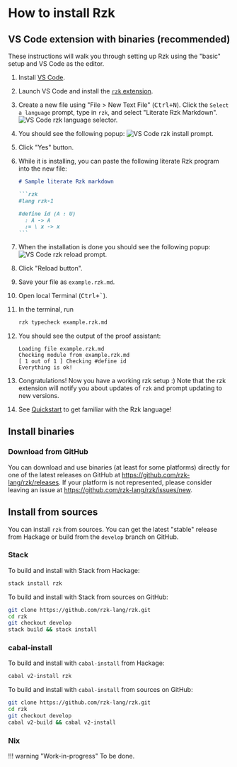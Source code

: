 # How to install Rzk

## VS Code extension with binaries (recommended)

These instructions will walk you through setting up Rzk using the "basic" setup and VS Code as the editor.

1. Install [VS Code](https://code.visualstudio.com/).
2. Launch VS Code and install the [`rzk` extension](https://marketplace.visualstudio.com/items?itemName=NikolaiKudasovfizruk.rzk-1-experimental-highlighting).
3. Create a new file using "File > New Text File" (<kbd>Ctrl+N</kbd>). Click the `Select a language` prompt, type in `rzk`, and select "Literate Rzk Markdown".
  ![VS Code rzk language selector.](../../assets/images/vscode-rzk-select-language.png)
4. You should see the following popup:
  ![VS Code rzk install prompt.](../../assets/images/vscode-rzk-install-prompt.png)
5. Click "Yes" button.
6. While it is installing, you can paste the following literate Rzk program into the new file:

    ````markdown
    # Sample literate Rzk markdown

    ```rzk
    #lang rzk-1
    
    #define id (A : U)
      : A -> A
      := \ x -> x
    ```
    ````

7. When the installation is done you should see the following popup:
  ![VS Code rzk reload prompt.](../../assets/images/vscode-rzk-install-success-reload-prompt.png)
8. Click "Reload button".
9. Save your file as `example.rzk.md`.
10. Open local Terminal (<kbd>Ctrl+`</kbd>).
    <!-- ` -->
11. In the terminal, run

    ```sh
    rzk typecheck example.rzk.md
    ```

12. You should see the output of the proof assistant:

    ```text
    Loading file example.rzk.md
    Checking module from example.rzk.md
    [ 1 out of 1 ] Checking #define id
    Everything is ok!
    ```

13. Congratulations! Now you have a working rzk setup :) Note that the rzk extension will notify you about updates of `rzk` and prompt updating to new versions.

14. See [Quickstart](../quickstart.rzk) to get familiar with the Rzk language!

## Install binaries

### Download from GitHub

You can download and use binaries (at least for some platforms) directly for one of the latest releases on GitHub at <https://github.com/rzk-lang/rzk/releases>. If your platform is not represented, please consider leaving an issue at <https://github.com/rzk-lang/rzk/issues/new>.

## Install from sources

You can install `rzk` from sources. You can get the latest "stable" release from Hackage or build from the `develop` branch on GitHub.

### Stack

To build and install with Stack from Hackage:

```sh
stack install rzk
```

To build and install with Stack from sources on GitHub:

```sh
git clone https://github.com/rzk-lang/rzk.git
cd rzk
git checkout develop
stack build && stack install
```

### cabal-install

To build and install with `cabal-install` from Hackage:

```sh
cabal v2-install rzk
```

To build and install with `cabal-install` from sources on GitHub:

```sh
git clone https://github.com/rzk-lang/rzk.git
cd rzk
git checkout develop
cabal v2-build && cabal v2-install
```

### Nix

!!! warning "Work-in-progress"
    To be done.
